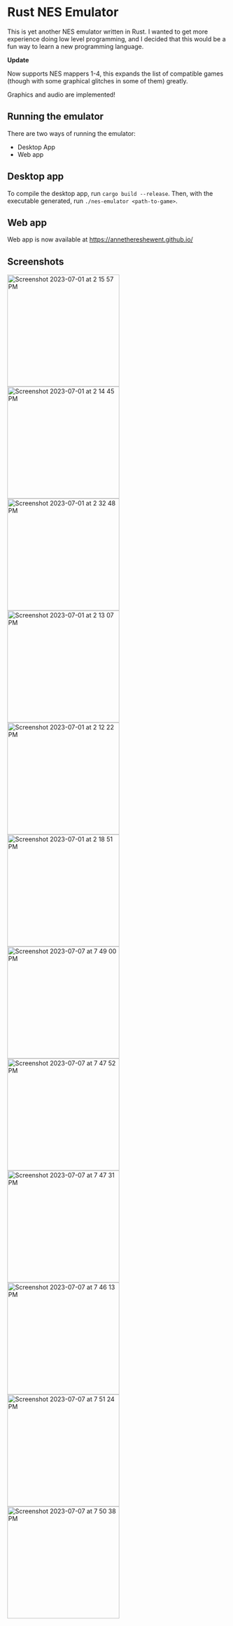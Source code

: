 # Rust NES Emulator

This is yet another NES emulator written in Rust. I wanted to get more experience doing low level programming, and I decided that this would be a fun way to learn a new programming language.

**Update**

Now supports NES mappers 1-4, this expands the list of compatible games (though with some graphical glitches in some of them) greatly.

Graphics and audio are implemented!

## Running the emulator

There are two ways of running the emulator:

* Desktop App
* Web app

## Desktop app

To compile the desktop app, run `cargo build --release`. Then, with the executable generated, run `./nes-emulator <path-to-game>`.

## Web app

Web app is now available at https://annethereshewent.github.io/

## Screenshots

<img width="256" alt="Screenshot 2023-07-01 at 2 15 57 PM" src="https://github.com/annethereshewent/rust-nes-emulator/assets/1106413/64406d9e-424d-48a2-a2a1-1edc5ccc0a20">
<img width="256" alt="Screenshot 2023-07-01 at 2 14 45 PM" src="https://github.com/annethereshewent/rust-nes-emulator/assets/1106413/ae5729db-a36c-43c3-9732-ca36f55c3b80">
<img width="256" alt="Screenshot 2023-07-01 at 2 32 48 PM" src="https://github.com/annethereshewent/rust-nes-emulator/assets/1106413/4e8ca526-c210-4ff2-ac42-b8f075e3439f">
<img width="256" alt="Screenshot 2023-07-01 at 2 13 07 PM" src="https://github.com/annethereshewent/rust-nes-emulator/assets/1106413/44179c60-a05e-4545-94d9-9cf313d16657">
<img width="256" alt="Screenshot 2023-07-01 at 2 12 22 PM" src="https://github.com/annethereshewent/rust-nes-emulator/assets/1106413/41c24695-ced1-4b23-800d-bb39ce8ac026">
<img width="256" alt="Screenshot 2023-07-01 at 2 18 51 PM" src="https://github.com/annethereshewent/rust-nes-emulator/assets/1106413/066f4b77-abcb-4623-bf2b-7239472c902c">

<img width="256" alt="Screenshot 2023-07-07 at 7 49 00 PM" src="https://github.com/annethereshewent/rust-nes-emulator/assets/1106413/df34bc50-ad3c-4071-a601-b30eb8e62b18">
<img width="256" alt="Screenshot 2023-07-07 at 7 47 52 PM" src="https://github.com/annethereshewent/rust-nes-emulator/assets/1106413/d870864c-2373-423f-99d2-cab3a6cca168">
<img width="256" alt="Screenshot 2023-07-07 at 7 47 31 PM" src="https://github.com/annethereshewent/rust-nes-emulator/assets/1106413/c57f6274-7605-4184-b246-36444f43f521">
<img width="256" alt="Screenshot 2023-07-07 at 7 46 13 PM" src="https://github.com/annethereshewent/rust-nes-emulator/assets/1106413/7f440d69-5fb7-4592-855d-a36ce3172a13">
<img width="256" alt="Screenshot 2023-07-07 at 7 51 24 PM" src="https://github.com/annethereshewent/rust-nes-emulator/assets/1106413/6d290f3c-3743-4cc8-a0b8-bac8350988ff">
<img width="256" alt="Screenshot 2023-07-07 at 7 50 38 PM" src="https://github.com/annethereshewent/rust-nes-emulator/assets/1106413/e32413ff-f95b-4eaf-bd2b-c20c5ff7e78e">


